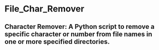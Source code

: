 # File_Char_Remover
## Character Remover: A Python script to remove a specific character or number from file names in one or more specified directories.
